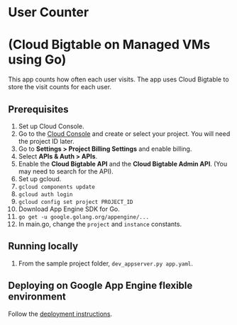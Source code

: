 # User Counter
# (Cloud Bigtable on Managed VMs using Go)

This app counts how often each user visits. The app uses Cloud Bigtable to store the visit counts for each user.

## Prerequisites

1. Set up Cloud Console.
  1. Go to the [Cloud Console](https://cloud.google.com/console) and create or select your project.
     You will need the project ID later.
  1. Go to **Settings > Project Billing Settings** and enable billing.
  1. Select **APIs & Auth > APIs**.
  1. Enable the **Cloud Bigtable API** and the **Cloud Bigtable Admin API**.
  (You may need to search for the API).
1. Set up gcloud.
  1. `gcloud components update`
  1. `gcloud auth login`
  1. `gcloud config set project PROJECT_ID`
1. Download App Engine SDK for Go.
  1. `go get -u google.golang.org/appengine/...`
1. In main.go, change the `project` and `instance` constants.

## Running locally

1. From the sample project folder, `dev_appserver.py app.yaml`.

## Deploying on Google App Engine flexible environment

Follow the [deployment instructions](https://cloud.google.com/appengine/docs/flexible/go/testing-and-deploying-your-app).
